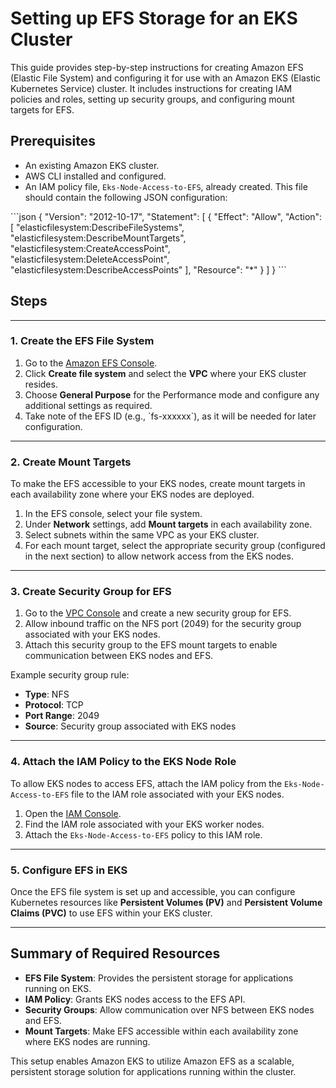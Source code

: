 
# Setting up EFS Storage for an EKS Cluster

This guide provides step-by-step instructions for creating Amazon EFS (Elastic File System) and configuring it for use with an Amazon EKS (Elastic Kubernetes Service) cluster. It includes instructions for creating IAM policies and roles, setting up security groups, and configuring mount targets for EFS.

## Prerequisites

- An existing Amazon EKS cluster.
- AWS CLI installed and configured.
- An IAM policy file, `Eks-Node-Access-to-EFS`, already created. This file should contain the following JSON configuration:

\`\`\`json
{
    "Version": "2012-10-17",
    "Statement": [
        {
            "Effect": "Allow",
            "Action": [
                "elasticfilesystem:DescribeFileSystems",
                "elasticfilesystem:DescribeMountTargets",
                "elasticfilesystem:CreateAccessPoint",
                "elasticfilesystem:DeleteAccessPoint",
                "elasticfilesystem:DescribeAccessPoints"
            ],
            "Resource": "*"
        }
    ]
}
\`\`\`

## Steps

---

### 1. Create the EFS File System

1. Go to the [Amazon EFS Console](https://console.aws.amazon.com/efs).
2. Click **Create file system** and select the **VPC** where your EKS cluster resides.
3. Choose **General Purpose** for the Performance mode and configure any additional settings as required.
4. Take note of the EFS ID (e.g., \`fs-xxxxxx\`), as it will be needed for later configuration.

---

### 2. Create Mount Targets

To make the EFS accessible to your EKS nodes, create mount targets in each availability zone where your EKS nodes are deployed.

1. In the EFS console, select your file system.
2. Under **Network** settings, add **Mount targets** in each availability zone.
3. Select subnets within the same VPC as your EKS cluster.
4. For each mount target, select the appropriate security group (configured in the next section) to allow network access from the EKS nodes.

---

### 3. Create Security Group for EFS

1. Go to the [VPC Console](https://console.aws.amazon.com/vpc/) and create a new security group for EFS.
2. Allow inbound traffic on the NFS port (2049) for the security group associated with your EKS nodes.
3. Attach this security group to the EFS mount targets to enable communication between EKS nodes and EFS.

Example security group rule:

- **Type**: NFS
- **Protocol**: TCP
- **Port Range**: 2049
- **Source**: Security group associated with EKS nodes

---

### 4. Attach the IAM Policy to the EKS Node Role

To allow EKS nodes to access EFS, attach the IAM policy from the `Eks-Node-Access-to-EFS` file to the IAM role associated with your EKS nodes.

1. Open the [IAM Console](https://console.aws.amazon.com/iam/).
2. Find the IAM role associated with your EKS worker nodes.
3. Attach the `Eks-Node-Access-to-EFS` policy to this IAM role.

---

### 5. Configure EFS in EKS

Once the EFS file system is set up and accessible, you can configure Kubernetes resources like **Persistent Volumes (PV)** and **Persistent Volume Claims (PVC)** to use EFS within your EKS cluster.

---

## Summary of Required Resources

- **EFS File System**: Provides the persistent storage for applications running on EKS.
- **IAM Policy**: Grants EKS nodes access to the EFS API.
- **Security Groups**: Allow communication over NFS between EKS nodes and EFS.
- **Mount Targets**: Make EFS accessible within each availability zone where EKS nodes are running.

This setup enables Amazon EKS to utilize Amazon EFS as a scalable, persistent storage solution for applications running within the cluster.
